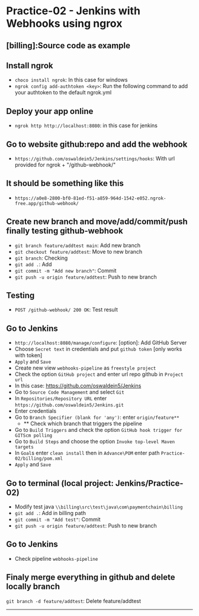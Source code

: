 # Practice-02 - Jenkins with Webhooks using ngrox

## [billing]:Source code as example

## Install ngrok
- `choco install ngrok`: In this case for windows
- `ngrok config add-authtoken <key>`: Run the following command to add your authtoken to the default ngrok.yml

## Deploy your app online
- `ngrok http http://localhost:8080`: in this case for jenkins

## Go to website github:repo and add the webhook
- `https://github.com/oswaldein5/Jenkins/settings/hooks`: With url provided for ngrok + "/github-webhook/"

## It should be something like this
- `https://a0e8-2800-bf0-81ed-f51-a859-964d-1542-e052.ngrok-free.app/github-webhook/`

## Create new branch and move/add/commit/push finally testing github-webhook
- `git branch feature/addtest main`: Add new branch
- `git checkout feature/addtest`: Move to new branch
- `git branch`: Checking
- `git add .`: Add
- `git commit -m "Add new branch"`: Commit
- `git push -u origin feature/addtest`: Push to new branch

## Testing 
- `POST /github-webhook/ 200 OK`: Test result

## Go to Jenkins

- `http://localhost:8080/manage/configure`: [option]: Add GitHub Server
- Choose `Secret text` in credentials and put `github token` [only works with token]
- `Apply` and `Save`
- Create new view `webhooks-pipeline` as `freestyle project` 
- Check the option `GitHub project` and enter url repo github in `Project url` 
- In this case: https://github.com/oswaldein5/Jenkins
- Go to `Source Code Management` and select `Git`
- In `Repositories/Repository URL` enter `https://github.com/oswaldein5/Jenkins.git`
- Enter credentials
- Go to `Branch Specifier (blank for 'any')`: enter `origin/feature**` 
	- ** Check which branch that triggers the pipeline
- Go to `Build Triggers` and check the option `GitHub hook trigger for GITScm polling`
- Go to `Build Steps` and choose the option `Invoke top-level Maven targets`
- In `Goal`s enter `clean install` then in `Advance\POM` enter path `Practice-02/billing/pom.xml`
- `Apply` and `Save`

## Go to terminal (local project: Jenkins/Practice-02)
- Modify test java `\\billing\src\test\java\com\paymentchain\billing`
- `git add .`: Add in billing path
- `git commit -m "Add test"`: Commit
- `git push -u origin feature/addtest`: Push to new branch

## Go to Jenkins
- Check pipeline `webhooks-pipeline`

## Finaly merge everything in github and delete locally branch
`git branch -d feature/addtest`: Delete feature/addtest

---